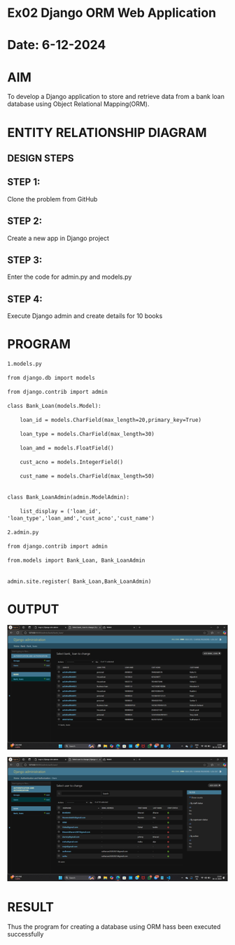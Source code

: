 # Ex02 Django ORM Web Application
# Date: 6-12-2024
# AIM
To develop a Django application to store and retrieve data from a bank loan database using Object Relational Mapping(ORM).

# ENTITY RELATIONSHIP DIAGRAM
## DESIGN STEPS
## STEP 1:
Clone the problem from GitHub

## STEP 2:
Create a new app in Django project

## STEP 3:
Enter the code for admin.py and models.py

## STEP 4:
Execute Django admin and create details for 10 books

# PROGRAM

```
1.models.py

from django.db import models

from django.contrib import admin

class Bank_Loan(models.Model):

    loan_id = models.CharField(max_length=20,primary_key=True)

    loan_type = models.CharField(max_length=30)

    loan_amd = models.FloatField()

    cust_acno = models.IntegerField()

    cust_name = models.CharField(max_length=50)


class Bank_LoanAdmin(admin.ModelAdmin):

    list_display = ('loan_id', 'loan_type','loan_amd','cust_acno','cust_name')

2.admin.py

from django.contrib import admin

from.models import Bank_Loan, Bank_LoanAdmin


admin.site.register( Bank_Loan,Bank_LoanAdmin)
```
# OUTPUT
![alt text](image.png)

![alt text](image-1.png)
# RESULT
Thus the program for creating a database using ORM hass been executed successfully
